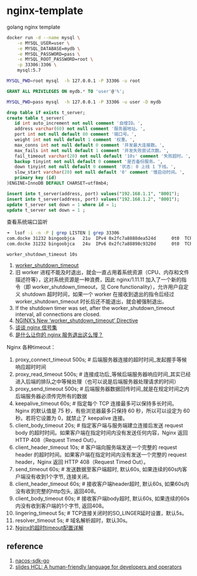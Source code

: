 # nginx-template
golang nginx template 

```bash
docker run -d --name mysql \
    -e MYSQL_USER=user \
    -e MYSQL_DATABASE=mydb \
    -e MYSQL_PASSWORD=pass \
    -e MYSQL_ROOT_PASSWORD=root \
    -p 33306:3306 \
    mysql:5.7
```

```bash
MYSQL_PWD=root mysql  -h 127.0.0.1 -P 33306 -u root
```

```sql
GRANT ALL PRIVILEGES ON mydb.* TO 'user'@'%';
```

```bash
MYSQL_PWD=pass mysql  -h 127.0.0.1 -P 33306 -u user -D mydb
```

```sql
drop table if exists t_server;
create table t_server(
   id int auto_increment not null comment '自增ID。',
   address varchar(60) not null comment '服务器地址。',
   port int not null default 80 comment '端口号。',
   weight int not null default 1 comment '权重。',
   max_conns int not null default 0 comment '并发最大连接数。',
   max_fails int not null default 1 comment '并发失败尝试次数。',
   fail_timeout varchar(20) not null default '10s' comment '失败超时。',
   backup tinyint not null default 0 comment '是否备份服务。',
   down tinyint not null default 0 comment '状态: 0 上线 1 下线。',
   slow_start varchar(20) not null default '0' comment '慢启动时间。',
   primary key (id)
)ENGINE=InnoDB DEFAULT CHARSET=utf8mb4;

insert into t_server(address, port) values("192.168.1.1", "8001");
insert into t_server(address, port) values("192.168.1.2", "8001");
update t_server set down = 1 where id = 1;
update t_server set down = 1 ;
```

查看系统端口监听

```bash
➜  lsof -i -n -P | grep LISTEN | grep 33306
com.docke 31232 bingoobjca   21u  IPv4 0x2fc7a8888dea524d      0t0  TCP *:33306 (LISTEN)
com.docke 31232 bingoobjca   24u  IPv6 0x2fc7a88898c9320d      0t0  TCP [::1]:33306 (LISTEN)
```

`worker_shutdown_timeout 10s`

1. [worker_shutdown_timeout](http://nginx.org/en/docs/ngx_core_module.html#worker_shutdown_timeout)
1. 旧 worker 进程不能及时退出，就会一直占用着系统资源（CPU、内存和文件描述符等），这对系统资源是一种浪费，因此 nginx/1.11.11 加入了一个新的指令（即 worker_shutdown_timeout，见 Core functionality），允许用户自定义 shutdown 超时时间，如果一个 worker 在接收到退出的指令后经过 worker_shutdown_timeout 时长后还不能退出，就会被强制退出。
1. If the shutdown timer was set, after the worker_shutdown_timeout interval, all connections are closed.
1. [NGINX’s New ‘worker_shutdown_timeout’ Directive](https://medium.com/statuscode/nginxs-new-worker-shutdown-timeout-directive-d60f9c1142f8)
1. [谈谈 nginx 信号集](http://io.upyun.com/2017/08/19/nginx-signals/)
1. [是什么让你的 nginx 服务退出这么慢？](https://zhuanlan.zhihu.com/p/34792840)


Nginx 各种timeout：

1. proxy_connect_timeout 500s; # 后端服务器连接的超时时间_发起握手等候响应超时时间
1. proxy_read_timeout 500s; # 连接成功后_等候后端服务器响应时间_其实已经进入后端的排队之中等候处理（也可以说是后端服务器处理请求的时间）
1. proxy_send_timeout 500s; # 后端服务器数据回传时间_就是在规定时间之内后端服务器必须传完所有的数据
1. keepalive_timeout 60s; # 指定每个 TCP 连接最多可以保持多长时间。Nginx 的默认值是 75 秒，有些浏览器最多只保持 60 秒，所以可以设定为 60 秒。若将它设置为 0，就禁止了 keepalive 连接。
1. client_body_timeout 20s; # 指定客户端与服务端建立连接后发送 request body 的超时时间。如果客户端在指定时间内没有发送任何内容，Nginx 返回 HTTP 408（Request Timed Out）。
1. client_header_timeout 10s; # 客户端向服务端发送一个完整的 request header 的超时时间。如果客户端在指定时间内没有发送一个完整的 request header，Nginx 返回 HTTP 408（Request Timed Out）。
1. send_timeout 60s; # 发送数据至客户端超时, 默认60s, 如果连续的60s内客户端没有收到1个字节, 连接关闭。
1. client_header_timeout 60s; # 接收客户端header超时, 默认60s, 如果60s内没有收到完整的http包头, 返回408。
1. client_body_timeout 60s; # 接收客户端body超时, 默认60s, 如果连续的60s内没有收到客户端的1个字节, 返回408。
1. lingering_timeout 5s; # TCP连接关闭时的SO_LINGER延时设置，默认5s。
1. resolver_timeout 5s; # 域名解析超时，默认30s。
1. [Nginx的超时timeout配置详解](https://juejin.im/post/5b696a24e51d45191e0d3e56)

## reference

1. [nacos-sdk-go](https://github.com/nacos-group/nacos-sdk-go)
1. [slides HCL: A human-friendly language for developers and operators](https://speakerdeck.com/anubhavmishra/hcl-a-human-friendly-language-for-developers-and-operators)